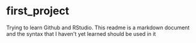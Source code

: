 # first_project
Trying to learn Github and RStudio. This readme is a markdown document and the syntax that I haven't yet learned should be used in it
